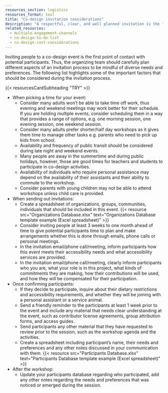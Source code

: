 ```yaml
---
resources_section: logistics
resources_format: tool
title: "Co-design invitation considerations"
description: "A respectful, clear, and well planned invitation is the first step to build trust and engage people."
related_resources:
  - multiple-engagement-channels
  - co-design-to-do-list
  - co-design-cost-considerations
---
```


Inviting people to a co-design event is the first point of contact with potential participants. Thus, the organizing team should carefully plan different aspects of an invitation process to be mindful of diverse needs and preferences. The following list highlights some of the important factors that should be considered during the invitation process.

{{< resourcesCardSubheading "TRY" >}}

- When picking a time for your event:
   - Consider many adults won’t be able to take time off work, thus evening and weekend meetings may work better for their schedule. If you are holding multiple events, consider scheduling them in a way that provides a range of options, e.g. one morning session, one evening session, one weekend session. 
   - Consider many adults prefer shorter/half day workshops as it gives them time to manage other tasks e.g. parents who need to pick up kids from school. 
   - Availability and frequency of public transit should be considered during late night and weekend events. 
   - Many people are away in the summertime and during public holidays, however, those are good times for teachers and students to participate in co-design activities.
   - Availability of individuals who require personal assistance may depend on the availability of their assistants and their ability to commute to the workshop. 
   - Consider parents with young children may not be able to attend workshops unless child care is provided. 
- When sending out invitations:
   - Create a spreadsheet of organizations, groups, communities, individuals that should be included in this event. {{< resource src="Organizations Database.xlsx" text="Organizations Database template example (Excel spreadsheet)" >}}
   - Consider inviting people at least 3 weeks to one month ahead of time to give potential participants time to plan and make arrangements whether this is done through emails, phone calls or personal meetings.
   - In the invitation email/phone call/meeting, inform participants how this event meets their accessibility needs and what accessibility services are provided.
   - In the invitation email/phone call/meeting, clearly inform participants who you are, what your role is in this project, what kinds of commitments they are making, how their contributions will be used, and how they will be compensated for their participation.
- Once confirming participants:
   - If they decide to participate, inquire about their dietary restrictions and accessibility requirements, and whether they will be joining with a personal assistant or a service animal.
   - Send a friendly reminder to the participants at least 1 week prior to the event and include any material that needs clear understanding at the event, such as contributor license agreements, group attribution forms, and access guides. 
   - Send participants any other material that they have requested to review prior to the session, such as the workshop agenda and the activities. 
   - Create a spreadsheet including participant’s name, their needs and preferences and any other notes discussed in your communication with them. {{< resource src="Participants Database.xlsx" text="Participants Database template example (Excel spreadsheet)" >}}
- After the workshop: 
   - Update your participants database regarding who participated, add any other notes regarding the needs and preferences that was noticed or emerged during the session.
